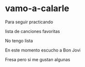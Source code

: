 # vamo-a-calarle
Para seguir practicando

lista de canciones favoritas

No tengo lista

En este momento escucho a Bon Jovi

Fresa pero si me gustan algunas


